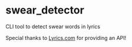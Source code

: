 # swear_detector
CLI tool to detect swear words in lyrics

Special thanks to [Lyrics.com](https://www.lyrics.com) for providing an API!

